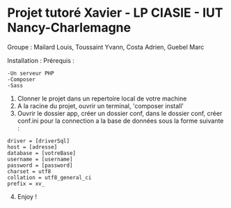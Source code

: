 # Projet tutoré Xavier - LP CIASIE - IUT Nancy-Charlemagne
Groupe : Mailard Louis, Toussaint Yvann, Costa Adrien, Guebel Marc

Installation :
  Prérequis :
  
    -Un serveur PHP
    -Composer 
    -Sass
    
  1) Clonner le projet dans un repertoire local de votre machine
  2) A la racine du projet, ouvrir un terminal, 'composer install'
  3) Ouvrir le dossier app, créer un dossier conf, dans le dossier conf, créer conf.ini pour la connection a la base de données sous la forme suivante :
  
    driver = [driverSql]
    host = [adresse]
    database = [votreBase]
    username = [username]
    password = [password]
    charset = utf8
    collation = utf8_general_ci
    prefix = xv_
    
  4) Enjoy !
